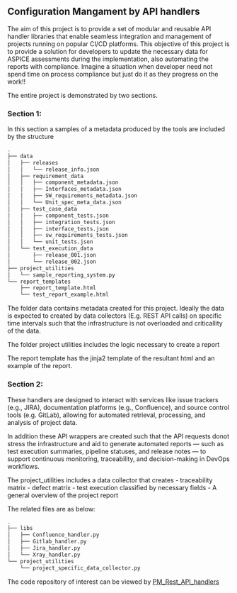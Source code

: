 ## Configuration Mangament by API handlers
The aim of this project is to provide a set of modular and reusable API handler libraries that enable seamless integration and management of projects running on popular CI/CD platforms.
This objective of this project is to provide a solution for developers to update the necessary data for ASPICE assessments during the implementation, also automating the reports with compliance.
Imagine a situation when developer need not spend time on process compliance but just do it as they progress on the work!!


The entire project is demonstrated by two sections.
### Section 1:
In this section a samples of a metadata produced by the tools are included by the structure
```bash
.
├── data
│   ├── releases
│   │   └── release_info.json
│   ├── requirement_data
│   │   ├── component_metadata.json
│   │   ├── Interfaces_metadata.json
│   │   ├── SW_requirements_metadata.json
│   │   └── Unit_spec_meta_data.json
│   ├── test_case_data
│   │   ├── component_tests.json
│   │   ├── integration_tests.json
│   │   ├── interface_tests.json
│   │   ├── sw_requirements_tests.json
│   │   └── unit_tests.json
│   └── test_execution_data
│       ├── release_001.json
│       └── release_002.json
├── project_utilities 
│   └── sample_reporting_system.py
└── report_templates
    ├── report_template.html
    └── test_report_example.html
```
The folder data contains metadata created for this project. Ideally the data is expected to created by data collectors (E.g. REST API calls) on specific time intervals such that the infrastructure is not overloaded and criticallity of the data.

The folder project utilities includes the logic necessary to create a report

The report template has the jinja2 template of the resultant html and an example of the report.

### Section 2: 

These handlers are designed to interact with services like issue trackers (e.g., JIRA), documentation platforms (e.g., Confluence), and source control tools (e.g. GitLab), allowing for automated retrieval, processing, and analysis of project data.

In addition these API wrappers are created such that the API requests donot stress the infrastructure and aid to generate automated reports — such as test execution summaries, pipeline statuses, and release notes — to support continuous monitoring, traceability, and decision-making in DevOps workflows.

The project_utilities includes a data collector that creates 
    - traceability matrix 
    - defect matrix
    - test execution classified by necessary fields
    - A general overview of the project report

The related files are as below:
``` bash
.
├── libs
│   ├── Confluence_handler.py
│   ├── Gitlab_handler.py
│   ├── Jira_handler.py
│   └── Xray_handler.py
└── project_utilities
    └── project_specific_data_collector.py
```


The code repository of interest can be viewed by [PM_Rest_API_handlers](https://github.com/ManiRajan1/Project_repositories/tree/PM_Rest_API_handler) 